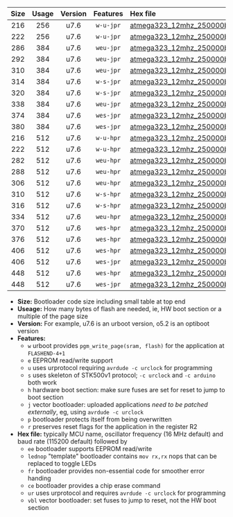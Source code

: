 |Size|Usage|Version|Features|Hex file|
|:-:|:-:|:-:|:-:|:--|
|216|256|u7.6|`w-u-jpr`|[atmega323_12mhz_250000bps_ur_vbl.hex](https://raw.githubusercontent.com/stefanrueger/urboot/main/atmega323_12mhz_250000bps_ur_vbl.hex)|
|222|256|u7.6|`w-u-jpr`|[atmega323_12mhz_250000bps_lednop_ur_vbl.hex](https://raw.githubusercontent.com/stefanrueger/urboot/main/atmega323_12mhz_250000bps_lednop_ur_vbl.hex)|
|286|384|u7.6|`weu-jpr`|[atmega323_12mhz_250000bps_ee_ur_vbl.hex](https://raw.githubusercontent.com/stefanrueger/urboot/main/atmega323_12mhz_250000bps_ee_ur_vbl.hex)|
|292|384|u7.6|`weu-jpr`|[atmega323_12mhz_250000bps_ee_lednop_ur_vbl.hex](https://raw.githubusercontent.com/stefanrueger/urboot/main/atmega323_12mhz_250000bps_ee_lednop_ur_vbl.hex)|
|310|384|u7.6|`weu-jpr`|[atmega323_12mhz_250000bps_ee_lednop_fr_ur_vbl.hex](https://raw.githubusercontent.com/stefanrueger/urboot/main/atmega323_12mhz_250000bps_ee_lednop_fr_ur_vbl.hex)|
|314|384|u7.6|`w-s-jpr`|[atmega323_12mhz_250000bps_vbl.hex](https://raw.githubusercontent.com/stefanrueger/urboot/main/atmega323_12mhz_250000bps_vbl.hex)|
|320|384|u7.6|`w-s-jpr`|[atmega323_12mhz_250000bps_lednop_vbl.hex](https://raw.githubusercontent.com/stefanrueger/urboot/main/atmega323_12mhz_250000bps_lednop_vbl.hex)|
|338|384|u7.6|`weu-jpr`|[atmega323_12mhz_250000bps_ee_lednop_fr_ce_ur_vbl.hex](https://raw.githubusercontent.com/stefanrueger/urboot/main/atmega323_12mhz_250000bps_ee_lednop_fr_ce_ur_vbl.hex)|
|374|384|u7.6|`wes-jpr`|[atmega323_12mhz_250000bps_ee_vbl.hex](https://raw.githubusercontent.com/stefanrueger/urboot/main/atmega323_12mhz_250000bps_ee_vbl.hex)|
|380|384|u7.6|`wes-jpr`|[atmega323_12mhz_250000bps_ee_lednop_vbl.hex](https://raw.githubusercontent.com/stefanrueger/urboot/main/atmega323_12mhz_250000bps_ee_lednop_vbl.hex)|
|216|512|u7.6|`w-u-hpr`|[atmega323_12mhz_250000bps_ur.hex](https://raw.githubusercontent.com/stefanrueger/urboot/main/atmega323_12mhz_250000bps_ur.hex)|
|222|512|u7.6|`w-u-hpr`|[atmega323_12mhz_250000bps_lednop_ur.hex](https://raw.githubusercontent.com/stefanrueger/urboot/main/atmega323_12mhz_250000bps_lednop_ur.hex)|
|282|512|u7.6|`weu-hpr`|[atmega323_12mhz_250000bps_ee_ur.hex](https://raw.githubusercontent.com/stefanrueger/urboot/main/atmega323_12mhz_250000bps_ee_ur.hex)|
|288|512|u7.6|`weu-hpr`|[atmega323_12mhz_250000bps_ee_lednop_ur.hex](https://raw.githubusercontent.com/stefanrueger/urboot/main/atmega323_12mhz_250000bps_ee_lednop_ur.hex)|
|306|512|u7.6|`weu-hpr`|[atmega323_12mhz_250000bps_ee_lednop_fr_ur.hex](https://raw.githubusercontent.com/stefanrueger/urboot/main/atmega323_12mhz_250000bps_ee_lednop_fr_ur.hex)|
|310|512|u7.6|`w-s-hpr`|[atmega323_12mhz_250000bps.hex](https://raw.githubusercontent.com/stefanrueger/urboot/main/atmega323_12mhz_250000bps.hex)|
|316|512|u7.6|`w-s-hpr`|[atmega323_12mhz_250000bps_lednop.hex](https://raw.githubusercontent.com/stefanrueger/urboot/main/atmega323_12mhz_250000bps_lednop.hex)|
|334|512|u7.6|`weu-hpr`|[atmega323_12mhz_250000bps_ee_lednop_fr_ce_ur.hex](https://raw.githubusercontent.com/stefanrueger/urboot/main/atmega323_12mhz_250000bps_ee_lednop_fr_ce_ur.hex)|
|370|512|u7.6|`wes-hpr`|[atmega323_12mhz_250000bps_ee.hex](https://raw.githubusercontent.com/stefanrueger/urboot/main/atmega323_12mhz_250000bps_ee.hex)|
|376|512|u7.6|`wes-hpr`|[atmega323_12mhz_250000bps_ee_lednop.hex](https://raw.githubusercontent.com/stefanrueger/urboot/main/atmega323_12mhz_250000bps_ee_lednop.hex)|
|406|512|u7.6|`wes-hpr`|[atmega323_12mhz_250000bps_ee_lednop_fr.hex](https://raw.githubusercontent.com/stefanrueger/urboot/main/atmega323_12mhz_250000bps_ee_lednop_fr.hex)|
|406|512|u7.6|`wes-jpr`|[atmega323_12mhz_250000bps_ee_lednop_fr_vbl.hex](https://raw.githubusercontent.com/stefanrueger/urboot/main/atmega323_12mhz_250000bps_ee_lednop_fr_vbl.hex)|
|448|512|u7.6|`wes-hpr`|[atmega323_12mhz_250000bps_ee_lednop_fr_ce.hex](https://raw.githubusercontent.com/stefanrueger/urboot/main/atmega323_12mhz_250000bps_ee_lednop_fr_ce.hex)|
|448|512|u7.6|`wes-jpr`|[atmega323_12mhz_250000bps_ee_lednop_fr_ce_vbl.hex](https://raw.githubusercontent.com/stefanrueger/urboot/main/atmega323_12mhz_250000bps_ee_lednop_fr_ce_vbl.hex)|

- **Size:** Bootloader code size including small table at top end
- **Useage:** How many bytes of flash are needed, ie, HW boot section or a multiple of the page size
- **Version:** For example, u7.6 is an urboot version, o5.2 is an optiboot version
- **Features:**
  + `w` urboot provides `pgm_write_page(sram, flash)` for the application at `FLASHEND-4+1`
  + `e` EEPROM read/write support
  + `u` uses urprotocol requiring `avrdude -c urclock` for programming
  + `s` uses skeleton of STK500v1 protocol; `-c urclock` and `-c arduino` both work
  + `h` hardware boot section: make sure fuses are set for reset to jump to boot section
  + `j` vector bootloader: uploaded applications *need to be patched externally*, eg, using `avrdude -c urclock`
  + `p` bootloader protects itself from being overwritten
  + `r` preserves reset flags for the application in the register R2
- **Hex file:** typically MCU name, oscillator frequency (16 MHz default) and baud rate (115200 default) followed by
  + `ee` bootloader supports EEPROM read/write
  + `lednop` "template" bootloader contains `mov rx,rx` nops that can be replaced to toggle LEDs
  + `fr` bootloader provides non-essential code for smoother error handing
  + `ce` bootloader provides a chip erase command
  + `ur` uses urprotocol and requires `avrdude -c urclock` for programming
  + `vbl` vector bootloader: set fuses to jump to reset, not the HW boot section
